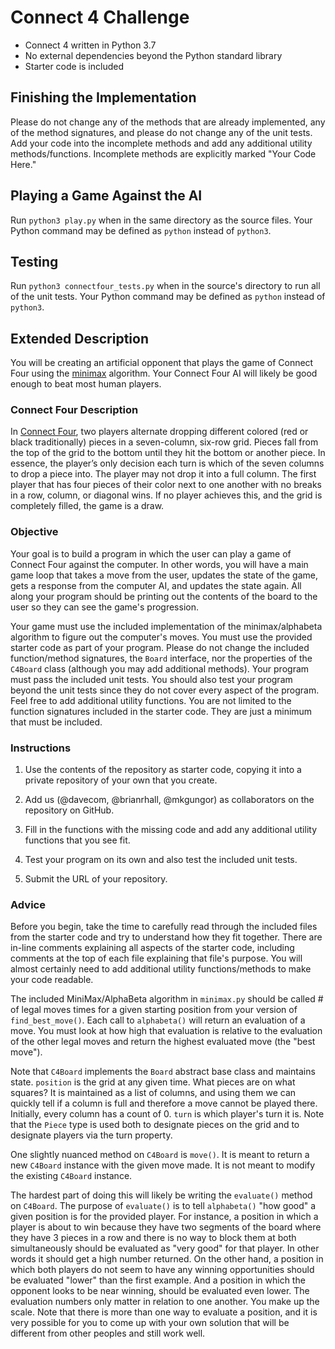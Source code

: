 # Connect 4 Challenge
- Connect 4 written in Python 3.7
- No external dependencies beyond the Python standard library
- Starter code is included

## Finishing the Implementation
Please do not change any of the methods that are already implemented, any of the method signatures, and please do not change any of the unit tests. Add your code into the incomplete methods and add any additional utility methods/functions. Incomplete methods are explicitly marked "Your Code Here."

## Playing a Game Against the AI

Run `python3 play.py` when in the same directory as the source files. Your Python command may be defined as `python` instead of `python3`.

## Testing
Run `python3 connectfour_tests.py` when in the source's directory to run all of the unit tests. Your Python command may be defined as `python` instead of `python3`.

## Extended Description
You will be creating an artificial opponent that plays the game of Connect Four using the [minimax](https://en.wikipedia.org/wiki/Minimax) algorithm. Your Connect Four AI will likely be good enough to beat most human players.

### Connect Four Description

In [Connect Four](https://en.wikipedia.org/wiki/Connect_Four), two players alternate dropping different colored (red or black traditionally) pieces in a seven-column, six-row grid. Pieces fall from the top of the grid to the bottom until they hit the bottom or another piece. In essence, the player’s only decision each turn is which of the seven columns to drop a piece into. The player may not drop it into a full column. The first player that has four pieces of their color next to one another with no breaks in a row, column, or diagonal wins. If no player achieves this, and the grid is completely filled, the game is a draw.

### Objective

Your goal is to build a program in which the user can play a game of Connect Four against the computer. In other words, you will have a main game loop that takes a move from the user, updates the state of the game, gets a response from the computer AI, and updates the state again. All along your program should be printing out the contents of the board to the user so they can see the game's progression.

Your game must use the included implementation of the minimax/alphabeta algorithm to figure out the computer's moves. You must use the provided starter code as part of your program. Please do not change the included function/method signatures, the `Board` interface, nor the properties of the `C4Board` class (although you may add additional methods). Your program must pass the included unit tests. You should also test your program beyond the unit tests since they do not cover every aspect of the program. Feel free to add additional utility functions. You are not limited to the function signatures included in the starter code. They are just a minimum that must be included.

### Instructions

1. Use the contents of the repository as starter code, copying it into a private repository of your own that you create.

2. Add us (@davecom, @brianrhall, @mkgungor) as collaborators on the repository on GitHub.

3. Fill in the functions with the missing code and add any additional utility functions that you see fit.

4. Test your program on its own and also test the included unit tests.

5. Submit the URL of your repository.

### Advice

Before you begin, take the time to carefully read through the included files from the starter code and try to understand how they fit together. There are in-line comments explaining all aspects of the starter code, including comments at the top of each file explaining that file's purpose. You will almost certainly need to add additional utility functions/methods to make your code readable. 

The included MiniMax/AlphaBeta algorithm in `minimax.py` should be called # of legal moves times for a given starting position from your version of `find_best_move()`. Each call to `alphabeta()` will return an evaluation of a move. You must look at how high that evaluation is relative to the evaluation of the other legal moves and return the highest evaluated move (the "best move"). 

Note that `C4Board` implements the `Board` abstract base class and maintains  state. `position` is the grid at any given time. What pieces are on what squares? It is maintained as a list of columns, and using them we can quickly tell if a column is full and therefore a move cannot be played there. Initially, every column has a count of 0. `turn` is which player's turn it is. Note that the `Piece` type is used both to designate pieces on the grid and to designate players via the turn property.

One slightly nuanced method on `C4Board` is `move()`. It is meant to return a new `C4Board` instance with the given move made. It is not meant to modify the existing `C4Board` instance.

The hardest part of doing this will likely be writing the `evaluate()` method on `C4Board`. The purpose of `evaluate()` is to tell `alphabeta()` "how good" a given position is for the provided player. For instance, a position in which a player is about to win because they have two segments of the board where they have 3 pieces in a row and there is no way to block them at both simultaneously should be evaluated as "very good" for that player. In other words it should get a high number returned. On the other hand, a position in which both players do not seem to have any winning opportunities should be evaluated "lower" than the first example. And a position in which the opponent looks to be near winning, should be evaluated even lower. The evaluation numbers only matter in relation to one another. You make up the scale. Note that there is more than one way to evaluate a position, and it is very possible for you to come up with your own solution that will be different from other peoples and still work well.

